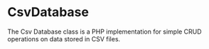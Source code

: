 # CsvDatabase
The Csv Database class is a PHP implementation for simple CRUD operations on data stored in CSV files.
